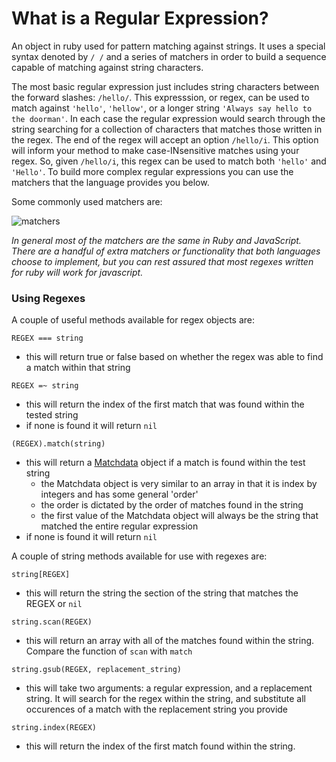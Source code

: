 # What is a Regular Expression?

An object in ruby used for pattern matching against strings. It uses a special syntax denoted by `/ /` and a series of matchers in order to build a sequence capable of matching against string characters.

The most basic regular expression just includes string characters between the forward slashes: `/hello/`. This expresssion, or regex, can be used to match against `'hello'`, `'hellow'`, or a longer string `'Always say hello to the doorman'`. In each case the regular expression would search through the string searching for a collection of characters that matches those written in the regex. The end of the regex will accept an option `/hello/i`. This option will inform your method to make case-INsensitive matches using your regex. So, given `/hello/i`, this regex can be used to match both `'hello'` and `'Hello'`. To build more complex regular expressions you can use the matchers that the language provides you below.

Some commonly used matchers are:

![matchers](http://i.imgur.com/fvatHPG.png)

_In general most of the matchers are the same in Ruby and JavaScript. There are a handful of extra matchers or functionality that both languages choose to implement, but you can rest assured that most regexes written for ruby will work for javascript._

### Using Regexes

A couple of useful methods available for regex objects are:

`REGEX === string`

- this will return true or false based on whether the regex was able to find a match within that string

`REGEX =~ string`

- this will return the index of the first match that was found within the tested string
- if none is found it will return `nil`

`(REGEX).match(string)`

- this will return a [Matchdata](http://www.ruby-doc.org/core-2.2.0/MatchData.html) object if a match is found within the test string
  - the Matchdata object is very similar to an array in that it is index by integers and has some general 'order'
  - the order is dictated by the order of matches found in the string
  - the first value of the Matchdata object will always be the string that matched the entire regular expression
- if none is found it will return `nil`

A couple of string methods available for use with regexes are:

`string[REGEX]`

- this will return the string the section of the string that matches the REGEX or `nil`

`string.scan(REGEX)`

- this will return an array with all of the matches found within the string. Compare the function of `scan` with `match`

`string.gsub(REGEX, replacement_string)`

- this will take two arguments: a regular expression, and a replacement string. It will search for the regex within the string, and substitute all occurences of a match with the replacement string you provide

`string.index(REGEX)`

- this will return the index of the first match found within the string.

